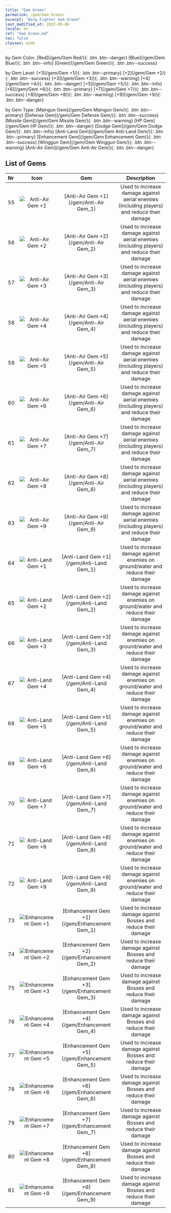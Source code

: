 ```yaml
---
title: "Gem Green"
permalink: /gem/Gem Green/
excerpt: "Wing Fighter Gem Green"
last_modified_at: 2023-09-06
locale: en
ref: "Gem Green.md"
toc: false
classes: wide
---
```


  by Gem Color:  [Red](/gem/Gem Red/){: .btn .btn--danger}   [Blue](/gem/Gem Blue/){: .btn .btn--info}   [Green](/gem/Gem Green/){: .btn .btn--success} 

  by Gem Level:  [+1](/gem/Gem +1/){: .btn .btn--primary}   [+2](/gem/Gem +2/){: .btn .btn--success}   [+3](/gem/Gem +3/){: .btn .btn--warning}   [+4](/gem/Gem +4/){: .btn .btn--danger}   [+5](/gem/Gem +5/){: .btn .btn--info}   [+6](/gem/Gem +6/){: .btn .btn--primary}   [+7](/gem/Gem +7/){: .btn .btn--success}   [+8](/gem/Gem +8/){: .btn .btn--warning}   [+9](/gem/Gem +9/){: .btn .btn--danger} 

  by Gem Type:  [Maingun Gem](/gem/Gem Maingun Gem/){: .btn .btn--primary}   [Defense Gem](/gem/Gem Defense Gem/){: .btn .btn--success}   [Missile Gem](/gem/Gem Missile Gem/){: .btn .btn--warning}   [HP Gem](/gem/Gem HP Gem/){: .btn .btn--danger}   [Dodge Gem](/gem/Gem Dodge Gem/){: .btn .btn--info}   [Anti-Land Gem](/gem/Gem Anti-Land Gem/){: .btn .btn--primary}   [Enhancement Gem](/gem/Gem Enhancement Gem/){: .btn .btn--success}   [Winggun Gem](/gem/Gem Winggun Gem/){: .btn .btn--warning}   [Anti-Air Gem](/gem/Gem Anti-Air Gem/){: .btn .btn--danger} 

## List of Gems

  |  Nr | Icon |      Gem        |   Description   |
  |:----|:----:|:---------------:|:---------------:|
  | 55 | ![Anti-Air Gem +1](/images/gem/bs3_img1.png) | [Anti-Air Gem +1](/gem/Anti-Air Gem_1) | Used to increase damage against aerial enemies (including players) and reduce their damage | 
  | 56 | ![Anti-Air Gem +2](/images/gem/bs3_img1.png) | [Anti-Air Gem +2](/gem/Anti-Air Gem_2) | Used to increase damage against aerial enemies (including players) and reduce their damage | 
  | 57 | ![Anti-Air Gem +3](/images/gem/bs3_img1.png) | [Anti-Air Gem +3](/gem/Anti-Air Gem_3) | Used to increase damage against aerial enemies (including players) and reduce their damage | 
  | 58 | ![Anti-Air Gem +4](/images/gem/bs3_img1.png) | [Anti-Air Gem +4](/gem/Anti-Air Gem_4) | Used to increase damage against aerial enemies (including players) and reduce their damage | 
  | 59 | ![Anti-Air Gem +5](/images/gem/bs3_img1.png) | [Anti-Air Gem +5](/gem/Anti-Air Gem_5) | Used to increase damage against aerial enemies (including players) and reduce their damage | 
  | 60 | ![Anti-Air Gem +6](/images/gem/bs3_img1.png) | [Anti-Air Gem +6](/gem/Anti-Air Gem_6) | Used to increase damage against aerial enemies (including players) and reduce their damage | 
  | 61 | ![Anti-Air Gem +7](/images/gem/bs3_img1.png) | [Anti-Air Gem +7](/gem/Anti-Air Gem_7) | Used to increase damage against aerial enemies (including players) and reduce their damage | 
  | 62 | ![Anti-Air Gem +8](/images/gem/bs3_img1.png) | [Anti-Air Gem +8](/gem/Anti-Air Gem_8) | Used to increase damage against aerial enemies (including players) and reduce their damage | 
  | 63 | ![Anti-Air Gem +9](/images/gem/bs3_img1.png) | [Anti-Air Gem +9](/gem/Anti-Air Gem_9) | Used to increase damage against aerial enemies (including players) and reduce their damage | 
  | 64 | ![Anti-Land Gem +1](/images/gem/bs3_img2.png) | [Anti-Land Gem +1](/gem/Anti-Land Gem_1) | Used to increase damage against enemies on ground/water and reduce their damage | 
  | 65 | ![Anti-Land Gem +2](/images/gem/bs3_img2.png) | [Anti-Land Gem +2](/gem/Anti-Land Gem_2) | Used to increase damage against enemies on ground/water and reduce their damage | 
  | 66 | ![Anti-Land Gem +3](/images/gem/bs3_img2.png) | [Anti-Land Gem +3](/gem/Anti-Land Gem_3) | Used to increase damage against enemies on ground/water and reduce their damage | 
  | 67 | ![Anti-Land Gem +4](/images/gem/bs3_img2.png) | [Anti-Land Gem +4](/gem/Anti-Land Gem_4) | Used to increase damage against enemies on ground/water and reduce their damage | 
  | 68 | ![Anti-Land Gem +5](/images/gem/bs3_img2.png) | [Anti-Land Gem +5](/gem/Anti-Land Gem_5) | Used to increase damage against enemies on ground/water and reduce their damage | 
  | 69 | ![Anti-Land Gem +6](/images/gem/bs3_img2.png) | [Anti-Land Gem +6](/gem/Anti-Land Gem_6) | Used to increase damage against enemies on ground/water and reduce their damage | 
  | 70 | ![Anti-Land Gem +7](/images/gem/bs3_img2.png) | [Anti-Land Gem +7](/gem/Anti-Land Gem_7) | Used to increase damage against enemies on ground/water and reduce their damage | 
  | 71 | ![Anti-Land Gem +8](/images/gem/bs3_img2.png) | [Anti-Land Gem +8](/gem/Anti-Land Gem_8) | Used to increase damage against enemies on ground/water and reduce their damage | 
  | 72 | ![Anti-Land Gem +9](/images/gem/bs3_img2.png) | [Anti-Land Gem +9](/gem/Anti-Land Gem_9) | Used to increase damage against enemies on ground/water and reduce their damage | 
  | 73 | ![Enhancement Gem +1](/images/gem/bs3_img3.png) | [Enhancement Gem +1](/gem/Enhancement Gem_1) | Used to increase damage against Bosses and reduce their damage | 
  | 74 | ![Enhancement Gem +2](/images/gem/bs3_img3.png) | [Enhancement Gem +2](/gem/Enhancement Gem_2) | Used to increase damage against Bosses and reduce their damage | 
  | 75 | ![Enhancement Gem +3](/images/gem/bs3_img3.png) | [Enhancement Gem +3](/gem/Enhancement Gem_3) | Used to increase damage against Bosses and reduce their damage | 
  | 76 | ![Enhancement Gem +4](/images/gem/bs3_img3.png) | [Enhancement Gem +4](/gem/Enhancement Gem_4) | Used to increase damage against Bosses and reduce their damage | 
  | 77 | ![Enhancement Gem +5](/images/gem/bs3_img3.png) | [Enhancement Gem +5](/gem/Enhancement Gem_5) | Used to increase damage against Bosses and reduce their damage | 
  | 78 | ![Enhancement Gem +6](/images/gem/bs3_img3.png) | [Enhancement Gem +6](/gem/Enhancement Gem_6) | Used to increase damage against Bosses and reduce their damage | 
  | 79 | ![Enhancement Gem +7](/images/gem/bs3_img3.png) | [Enhancement Gem +7](/gem/Enhancement Gem_7) | Used to increase damage against Bosses and reduce their damage | 
  | 80 | ![Enhancement Gem +8](/images/gem/bs3_img3.png) | [Enhancement Gem +8](/gem/Enhancement Gem_8) | Used to increase damage against Bosses and reduce their damage | 
  | 81 | ![Enhancement Gem +9](/images/gem/bs3_img3.png) | [Enhancement Gem +9](/gem/Enhancement Gem_9) | Used to increase damage against Bosses and reduce their damage | 
